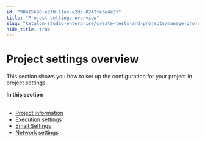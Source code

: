 ```yaml
---
id: "98415690-e2f0-11ec-a2dc-0242fe3e4a3f"
title: "Project settings overview"
slug: "katalon-studio-enterprise/create-tests-and-projects/manage-projects/project-settings/project-settings-overview"
hide_title: true
---
```


# <a id="concept-8565" class="anchor_top_offset"/><a id="ariaid-title1" class="anchor_top_offset"/>Project settings overview

<p xmlns="http://www.w3.org/1999/xhtml" className="p">This section shows you how to  set up the configuration for your project in project settings.</p> 
<nav xmlns="http://www.w3.org/1999/xhtml" role="navigation" className="related-links"><div className="linklist"><strong>In this section</strong><br /><br /><ul className="linklist"><li className="linklist"><a className="link" href="/docs/legacy/katalon-studio-enterprise/create-tests-and-projects/manage-projects/project-settings/project-information">Project information</a></li><li className="linklist"><a className="link" href="/docs/legacy/katalon-studio-enterprise/create-tests-and-projects/manage-projects/project-settings/execution-settings">Execution settings</a></li><li className="linklist"><a className="link" href="/docs/legacy/katalon-studio-enterprise/create-tests-and-projects/manage-projects/project-settings/email-settings">Email Settings</a></li><li className="linklist"><a className="link" href="/docs/legacy/katalon-studio-enterprise/create-tests-and-projects/manage-projects/project-settings/network-settings">Network settings</a></li></ul></div></nav> 
